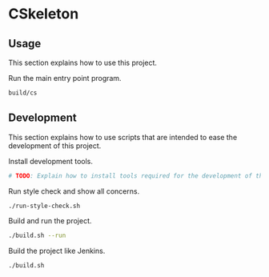# CSkeleton

## Usage

This section explains how to use this project.

Run the main entry point program.

```sh
build/cs
```


## Development

This section explains how to use scripts that are intended to ease the development of this project.

Install development tools.

```sh
# TODO: Explain how to install tools required for the development of this project.
```

Run style check and show all concerns.

```sh
./run-style-check.sh
```

Build and run the project.

```sh
./build.sh --run
```

Build the project like Jenkins.

```sh
./build.sh
```

